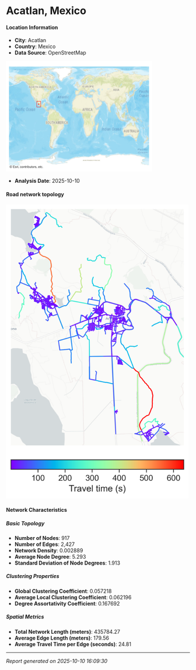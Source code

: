 # Acatlan, Mexico

#### Location Information

- **City**: Acatlan
- **Country**: Mexico
- **Data Source**: OpenStreetMap
<img src="Acatlan_location.png" alt="Acatlan Location Map" width="400" />

- **Analysis Date**: 2025-10-10

#### Road network topology

<img src="Acatlan_network_map.png" alt="Acatlan Road Network Map" width="500"/>

#### Network Characteristics

##### Basic Topology

- **Number of Nodes**: 917
- **Number of Edges**: 2,427
- **Network Density**: 0.002889
- **Average Node Degree**: 5.293
- **Standard Deviation of Node Degrees**: 1.913

##### Clustering Properties

- **Global Clustering Coefficient**: 0.057218
- **Average Local Clustering Coefficient**: 0.062196
- **Degree Assortativity Coefficient**: 0.167692

##### Spatial Metrics

- **Total Network Length (meters)**: 435784.27
- **Average Edge Length (meters)**: 179.56
- **Average Travel Time per Edge (seconds)**: 24.81

---
*Report generated on 2025-10-10 16:09:30*
